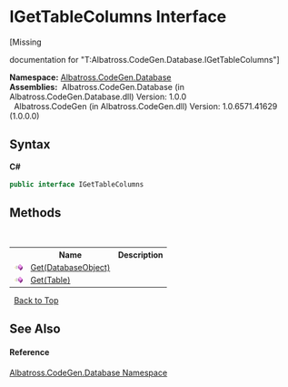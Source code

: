 # IGetTableColumns Interface
 

\[Missing <summary> documentation for "T:Albatross.CodeGen.Database.IGetTableColumns"\]

**Namespace:**&nbsp;<a href="E11F5D98">Albatross.CodeGen.Database</a><br />**Assemblies:**&nbsp;&nbsp;Albatross.CodeGen.Database (in Albatross.CodeGen.Database.dll) Version: 1.0.0<br />&nbsp;&nbsp;Albatross.CodeGen (in Albatross.CodeGen.dll) Version: 1.0.6571.41629 (1.0.0.0)<br />

## Syntax

**C#**<br />
``` C#
public interface IGetTableColumns
```


## Methods
&nbsp;<table><tr><th></th><th>Name</th><th>Description</th></tr><tr><td>![Public method](media/pubmethod.gif "Public method")</td><td><a href="F6ADD8AB">Get(DatabaseObject)</a></td><td /></tr><tr><td>![Public method](media/pubmethod.gif "Public method")</td><td><a href="77B65AB3">Get(Table)</a></td><td /></tr></table>&nbsp;
<a href="#igettablecolumns-interface">Back to Top</a>

## See Also


#### Reference
<a href="E11F5D98">Albatross.CodeGen.Database Namespace</a><br />